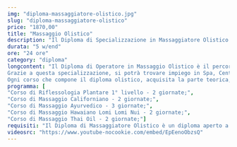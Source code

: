 ```yaml
---
img: "diploma-massaggiatore-olistico.jpg"
slug: "diploma-massaggiatore-olistico"
price: "1870,00"
title: "Massaggio Olistico"
description: "Il Diploma di Specializzazione in Massaggiatore Olistico è un percorso completo composto da 5 corsi ideato per tutti coloro che desiderano diventare massaggiatori qualificati in campo olistico per allargare le proprie conoscenze e poter lavorare all'interno di Centri Benessere, Centri Termali, Spa e Centri Estetici."
durata: "5 w/end"
ore: "24 ore"
category: "diploma"
longcontent: "Il Diploma di Operatore in Massaggio Olistico è il percorso di studi ideale per chi desidera specializzarsi in queste tecniche distensive che riescono a mettere in relazione mente e corpo considerandole un'interazione unica e mettendo in risalto la parte emozionale.
Grazie a questa specializzazione, si potrà trovare impiego in Spa, Centri Massaggio, Centri Benessere, Centri Estetici..., dove le discipline trattate in questo diploma sono molto richieste oppure, lavorare come libero professionista.
Ogni corso che compone il diploma olistico, acquisita la parte teorica, verterà principalmente sulla parte di pratica concentrandosi all'apprendimento delle tecniche del massaggio e degli schemi di lavoro in modo tale da mettere l'allievo in condizione, una volta terminato il percorso, di praticare in totale autonomia."
programma: [
"Corso di Riflessologia Plantare 1° livello - 2 giornate;",
"Corso di Massaggio Californiano - 2 giornate;",
"Corso di Massaggio Ayurvedico - 3 giornate;",
"Corso di Massaggio Hawaiano Lomi Lomi Nui - 2 giornate;",
"Corso di Massaggio Thai Oil - 2 giornate;"]
requisiti: "Il Diploma di Massaggiatore Olistico è un diploma aperto a tutti poichè completo e in grado di portare l' allievo con la passione per il mondo del benessere, anche totalmente a digiuno delle tecniche di massaggio, a diventare professionista."
videosrc: "https://www.youtube-nocookie.com/embed/EpEenoObzsQ"
---
```

